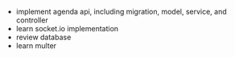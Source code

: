 - implement agenda api, including migration, model, service, and controller
- learn socket.io implementation
- review database
- learn multer